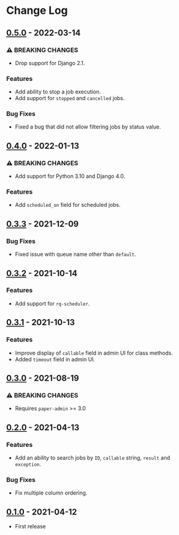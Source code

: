# Change Log

## [0.5.0](https://github.com/dldevinc/paper-rq/tree/v0.4.1) - 2022-03-14
### ⚠ BREAKING CHANGES
- Drop support for Django 2.1.
### Features
- Add ability to stop a job execution.
- Add support for `stopped` and `cancelled` jobs.
### Bug Fixes
- Fixed a bug that did not allow filtering jobs by status value.

## [0.4.0](https://github.com/dldevinc/paper-rq/tree/v0.4.0) - 2022-01-13
### ⚠ BREAKING CHANGES
- Add support for Python 3.10 and Django 4.0.
### Features
- Add `scheduled_on` field for scheduled jobs.

## [0.3.3](https://github.com/dldevinc/paper-rq/tree/v0.3.3) - 2021-12-09
### Bug Fixes
- Fixed issue with queue name other than `default`. 

## [0.3.2](https://github.com/dldevinc/paper-rq/tree/v0.3.2) - 2021-10-14
### Features
- Add support for `rq-scheduler`.

## [0.3.1](https://github.com/dldevinc/paper-rq/tree/v0.3.1) - 2021-10-13
### Features
- Improve display of `callable` field in admin UI for class methods.
- Added `timeout` field in admin UI.

## [0.3.0](https://github.com/dldevinc/paper-rq/tree/v0.3.0) - 2021-08-19
### ⚠ BREAKING CHANGES
- Requires `paper-admin` >= 3.0 

## [0.2.0](https://github.com/dldevinc/paper-rq/tree/v0.2.0) - 2021-04-13
### Features
- Add an ability to search jobs by `ID`, `callable` string, `result` 
  and `exception`.
### Bug Fixes
- Fix multiple column ordering.

## [0.1.0](https://github.com/dldevinc/paper-rq/tree/v0.1.0) - 2021-04-12
- First release
